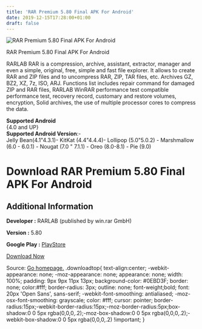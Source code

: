 ```yaml
---
title: 'RAR Premium 5.80 Final APK For Android'
date: 2019-12-15T17:28:00+01:00
draft: false
---
```


![RAR Premium 5.80 Final APK For Android](https://i0.wp.com/apkhome.net/wp-content/uploads/2019/11/RAR-Premium-5.80-Final.png "RAR Premium 5.80 Final APK For Android")

  

RAR Premium 5.80 Final APK For Android

RARLAB RAR is a compression, archive, assistant, extractor, manager and even a simple, original, free, simple and fast file explorer. It allows to create RAR and ZIP files and to uncompress RAR, ZIP, TAR files, etc. Archives GZ, BZ2, XZ, 7z, ISO, ARJ. Functions list includes repair command for damaged ZIP and RAR files, RARLAB WinRAR performance test compatible performance test, recovery record, customary and restore volumes, encryption, Solid archives, the use of multiple processor cores to compress the data.

**Supported Android**  
{4.0 and UP}  
**Supported Android Version**:-  
Jelly Bean(4.1"4.3.1)- KitKat (4.4"4.4.4)- Lollipop (5.0"5.0.2) - Marshmallow (6.0 - 6.0.1) - Nougat (7.0 " 7.1.1) - Oreo (8.0-8.1) - Pie (9.0)

Download RAR Premium 5.80 Final APK For Android
===============================================

Additional Information
----------------------

**Developer :** RARLAB (published by win.rar GmbH)

**Version :** 5.80

**Google Play :** [PlayStore](https://play.google.com/store/apps/details?id=com.rarlab.rar)

  

[Download Now](https://store4app.co/post/rar-premium-5-80-final-apk-for-android_1574675481)

  
Source: [Go homepage.](https://store4app.co/post/rar-premium-5-80-final-apk-for-android_1574675481) .downloadtop{ text-align:center; -webkit-appearance: none; -moz-appearance: none; appearance: none; width: 100%; padding: 9px 9px 11px 13px; background-color: #0EBD3F; border: none; color:#fff; border-radius: 3px; outline: none; font-weight;bold; font: 20px 'Open Sans', sans-serif; -webkit-font-smoothing: antialiased; -moz-osx-font-smoothing: grayscale; color: #fff; cursor: pointer; border-radius:15px;-webkit-border-radius:15px;-moz-border-radius:5px;box-shadow:0 0 5px rgba(0,0,0,.2);-moz-box-shadow:0 0 5px rgba(0,0,0,.2);-webkit-box-shadow:0 0 5px rgba(0,0,0,.2) !important; }